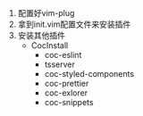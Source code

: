 1. 配置好vim-plug
2. 拿到init.vim配置文件来安装插件
3. 安装其他插件
   * CocInstall
     * coc-eslint
     * tsserver
     * coc-styled-components
     * coc-prettier
     * coc-exlorer
     * coc-snippets
